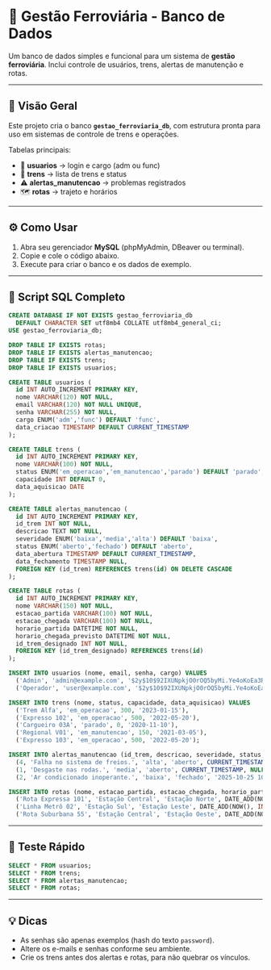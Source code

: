 # 🚆 Gestão Ferroviária - Banco de Dados

Um banco de dados simples e funcional para um sistema de **gestão ferroviária**. Inclui controle de usuários, trens, alertas de manutenção e rotas.

---

## 🧭 Visão Geral

Este projeto cria o banco **`gestao_ferroviaria_db`**, com estrutura pronta para uso em sistemas de controle de trens e operações.

Tabelas principais:

* 👤 **usuarios** → login e cargo (adm ou func)
* 🚆 **trens** → lista de trens e status
* ⚠️ **alertas_manutencao** → problemas registrados
* 🗺️ **rotas** → trajeto e horários

---

## ⚙️ Como Usar

1. Abra seu gerenciador **MySQL** (phpMyAdmin, DBeaver ou terminal).
2. Copie e cole o código abaixo.
3. Execute para criar o banco e os dados de exemplo.

---

## 💾 Script SQL Completo

```sql
CREATE DATABASE IF NOT EXISTS gestao_ferroviaria_db
  DEFAULT CHARACTER SET utf8mb4 COLLATE utf8mb4_general_ci;
USE gestao_ferroviaria_db;

DROP TABLE IF EXISTS rotas;
DROP TABLE IF EXISTS alertas_manutencao;
DROP TABLE IF EXISTS trens;
DROP TABLE IF EXISTS usuarios;

CREATE TABLE usuarios (
  id INT AUTO_INCREMENT PRIMARY KEY,
  nome VARCHAR(120) NOT NULL,
  email VARCHAR(120) NOT NULL UNIQUE,
  senha VARCHAR(255) NOT NULL,
  cargo ENUM('adm','func') DEFAULT 'func',
  data_criacao TIMESTAMP DEFAULT CURRENT_TIMESTAMP
);

CREATE TABLE trens (
  id INT AUTO_INCREMENT PRIMARY KEY,
  nome VARCHAR(100) NOT NULL,
  status ENUM('em_operacao','em_manutencao','parado') DEFAULT 'parado',
  capacidade INT DEFAULT 0,
  data_aquisicao DATE
);

CREATE TABLE alertas_manutencao (
  id INT AUTO_INCREMENT PRIMARY KEY,
  id_trem INT NOT NULL,
  descricao TEXT NOT NULL,
  severidade ENUM('baixa','media','alta') DEFAULT 'baixa',
  status ENUM('aberto','fechado') DEFAULT 'aberto',
  data_abertura TIMESTAMP DEFAULT CURRENT_TIMESTAMP,
  data_fechamento TIMESTAMP NULL,
  FOREIGN KEY (id_trem) REFERENCES trens(id) ON DELETE CASCADE
);

CREATE TABLE rotas (
  id INT AUTO_INCREMENT PRIMARY KEY,
  nome VARCHAR(150) NOT NULL,
  estacao_partida VARCHAR(100) NOT NULL,
  estacao_chegada VARCHAR(100) NOT NULL,
  horario_partida DATETIME NOT NULL,
  horario_chegada_previsto DATETIME NOT NULL,
  id_trem_designado INT NOT NULL,
  FOREIGN KEY (id_trem_designado) REFERENCES trens(id)
);

INSERT INTO usuarios (nome, email, senha, cargo) VALUES
  ('Admin', 'admin@example.com', '$2y$10$92IXUNpkjO0rOQ5byMi.Ye4oKoEa3Ro9llC/.og/at2.uheWG/igi', 'adm'),
  ('Operador', 'user@example.com', '$2y$10$92IXUNpkjO0rOQ5byMi.Ye4oKoEa3Ro9llC/.og/at2.uheWG/igi', 'func');

INSERT INTO trens (nome, status, capacidade, data_aquisicao) VALUES
  ('Trem Alfa', 'em_operacao', 300, '2023-01-15'),
  ('Expresso 102', 'em_operacao', 500, '2022-05-20'),
  ('Cargueiro 03A', 'parado', 0, '2020-11-10'),
  ('Regional V01', 'em_manutencao', 150, '2021-03-05'),
  ('Expresso 103', 'em_operacao', 500, '2022-05-20');

INSERT INTO alertas_manutencao (id_trem, descricao, severidade, status, data_abertura, data_fechamento) VALUES
  (4, 'Falha no sistema de freios.', 'alta', 'aberto', CURRENT_TIMESTAMP, NULL),
  (1, 'Desgaste nas rodas.', 'media', 'aberto', CURRENT_TIMESTAMP, NULL),
  (2, 'Ar condicionado inoperante.', 'baixa', 'fechado', '2025-10-25 10:00:00', '2025-10-25 12:15:00');

INSERT INTO rotas (nome, estacao_partida, estacao_chegada, horario_partida, horario_chegada_previsto, id_trem_designado) VALUES
  ('Rota Expressa 101', 'Estação Central', 'Estação Norte', DATE_ADD(NOW(), INTERVAL 2 HOUR), DATE_ADD(NOW(), INTERVAL 4 HOUR), 1),
  ('Linha Metrô 02', 'Estação Sul', 'Estação Leste', DATE_ADD(NOW(), INTERVAL 3 HOUR), DATE_ADD(NOW(), INTERVAL 4 HOUR), 2),
  ('Rota Suburbana 55', 'Estação Central', 'Estação Oeste', DATE_ADD(NOW(), INTERVAL 5 HOUR), DATE_ADD(NOW(), INTERVAL 7 HOUR), 5);
```

---

## 🧪 Teste Rápido

```sql
SELECT * FROM usuarios;
SELECT * FROM trens;
SELECT * FROM alertas_manutencao;
SELECT * FROM rotas;
```

---

## 💡 Dicas

* As senhas são apenas exemplos (hash do texto `password`).
* Altere os e-mails e senhas conforme seu ambiente.
* Crie os trens antes dos alertas e rotas, para não quebrar os vínculos.